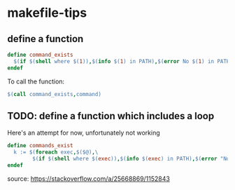 # makefile-tips

## define a function
```makefile
define command_exists
  $(if $(shell where $(1)),$(info $(1) in PATH),$(error No $(1) in PATH))
endef
```
To call the function:
```makefile
$(call command_exists,command)
```

## TODO: define a function which includes a loop
Here's an attempt for now, unfortunately not working
```makefile
define commands_exist
  k := $(foreach exec,$($@),\
        $(if $(shell where $(exec)),$(info $(exec) in PATH),$(error "No $(exec) in PATH")))
endef
```
source: https://stackoverflow.com/a/25668869/1152843
